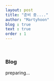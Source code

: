 ```yaml
---
layout: post
title: "준비 중...."
author: "Martyhoon"
blog : true
text : true
order : 1
---
```


<br>

### Blog 

preparing...


<br>
